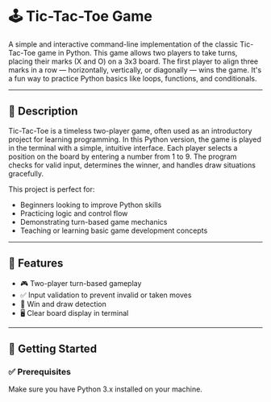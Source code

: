  # 🕹️ Tic-Tac-Toe Game

A simple and interactive command-line implementation of the classic Tic-Tac-Toe game in Python. This game allows two players to take turns, placing their marks (X and O) on a 3x3 board. The first player to align three marks in a row — horizontally, vertically, or diagonally — wins the game. It's a fun way to practice Python basics like loops, functions, and conditionals.

---

## 📄 Description

Tic-Tac-Toe is a timeless two-player game, often used as an introductory project for learning programming. In this Python version, the game is played in the terminal with a simple, intuitive interface. Each player selects a position on the board by entering a number from 1 to 9. The program checks for valid input, determines the winner, and handles draw situations gracefully.

This project is perfect for:

- Beginners looking to improve Python skills
- Practicing logic and control flow
- Demonstrating turn-based game mechanics
- Teaching or learning basic game development concepts

---

## 📁 Features

- 🎮 Two-player turn-based gameplay
- ✅ Input validation to prevent invalid or taken moves
- 🧠 Win and draw detection
- 🖥️ Clear board display in terminal

---

## 🚀 Getting Started

### ✅ Prerequisites

Make sure you have Python 3.x installed on your machine.


